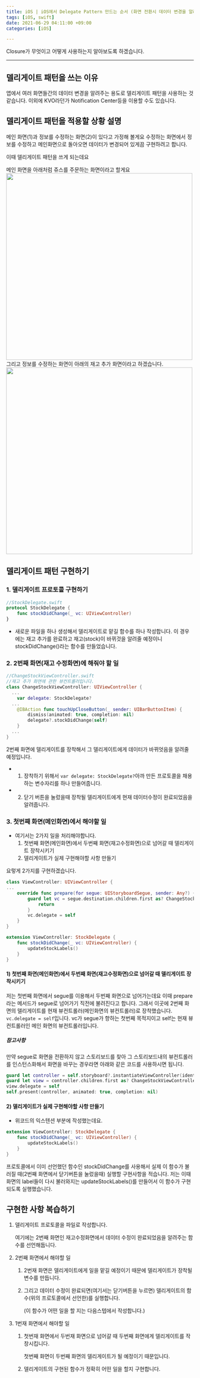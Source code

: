 ```yaml
---
title: iOS | iOS에서 Delegate Pattern 만드는 순서 (화면 전환시 데이터 변경을 알려주고 싶을 때)
tags: [iOS, swift]
date: 2021-06-29 04:11:00 +09:00
categories: [iOS]

---
```


Closure가 무엇이고 어떻게 사용하는지 알아보도록 하겠습니다.

<!--more-->
---

## 델리게이트 패턴을 쓰는 이유
앱에서 여러 화면들간의 데이터 변경을 알려주는 용도로 델리게이트 패턴을 사용하는 것 같습니다.
이외에 KVO라던가 Notification Center등을 이용할 수도 있습니다.


## 델리게이트 패턴을 적용할 상황 설명
메인 화면(1)과 정보를 수정하는 화면(2)이 있다고 가정해 볼게요
수정하는 화면에서 정보를 수정하고 메인화면으로 돌아오면 데이터가 변경되어 있게끔 구현하려고 합니다.

이때 델리게이트 패턴을 쓰게 되는데요

메인 화면을 아래처럼 쥬스를 주문하는 화면이라고 할게요
<img data-action="zoom" src="https://images.velog.io/images/taelee/post/cd5ee310-3266-4033-a88c-005680d90d37/image.png" width=500>
그리고 정보를 수정하는 화면이 아래의 재고 추가 화면이라고 하겠습니다.
<img data-action="zoom" src="https://images.velog.io/images/taelee/post/c3e8d2b7-0948-4290-ad48-aec217cdf6f1/image.png" width=500>



## 델리게이트 패턴 구현하기

### 1. 델리게이트 프로토콜 구현하기
```swift
//StockDelegate.swift
protocol StockDelegate {
    func stockDidChange(_ vc: UIViewController)
}
```
- 새로운 파일을 하나 생성해서 델리게이트로 맡길 함수를 하나 작성합니다.
이 경우에는 재고 추가를 완료하고 재고(stock)이 바뀌것을 알려줄 예정이니 stockDidChange()라는 함수를 만들었습니다.

### 2. 2번째 화면(재고 수정화면)에 해줘야 할 일

```swift
//ChangeStockViewController.swift
//재고 추가 화면에 관한 뷰컨트롤러입니다.
class ChangeStockViewController: UIViewController {
  ...
    var delegate: StockDelegate?
  ...
    @IBAction func touchUpCloseButton(_ sender: UIBarButtonItem) {
        dismiss(animated: true, completion: nil)
        delegate?.stockDidChange(self)
    }
  ...
}
```

2번째 화면에 델리게이트를 장착해서 그 델리게이트에게 데이터가 바뀌엇음을 알려줄 예정입니다.
- 1) 장착하기 위해서 `var delegate: StockDelegate?`아까 만든 프로토콜을 채용하는 변수자리를 하나 만들어줍니다.
- 2) 닫기 버튼을 눌렀을때 장착될 델리게이트에게 현재 데이터수정이 완료되었음을 알려줍니다.


### 3. 첫번째 화면(메인화면)에서 해야할 일
- 여기서는 2가지 일을 처리해야합니다.
  1. 첫번째 화면(메인화면)에서 두번째 화면(재고수정화면)으로 넘어갈 때 델리게이트 장착시키기
  2. 델리게이트가 실제 구현해야할 사항 만들기

요렇게 2가지를 구현하겠습니다.

```swift
class ViewController: UIViewController {
...
    override func prepare(for segue: UIStoryboardSegue, sender: Any?) {
        guard let vc = segue.destination.children.first as? ChangeStockViewController else {
            return
        }
        vc.delegate = self
    }
}

extension ViewController: StockDelegate {
    func stockDidChange(_ vc: UIViewController) {
        updateStockLabels()
    }
}
```

#### 1) 첫번째 화면(메인화면)에서 두번째 화면(재고수정화면)으로 넘어갈 때 델리게이트 장착시키기

저는 첫번째 화면에서 segue를 이용해서 두번째 화면으로 넘어가는데요
이때 prepare라는 메서드가 segue로 넘어가기 직전에 불려진다고 합니다. 그래서 이곳에 2번째 화면의 델리게이트를 현재 뷰컨트롤러(메인화면의 뷰컨트롤러)로 장착했습니다.
`vc.delegate = self`입니다. vc가 segue가 향하는 첫번째 목적지이고 self는 현재 뷰컨트롤러인 메인 화면의 뷰컨트롤러입니다.

##### 참고사항
만약 segue로 화면을 전환하지 않고 스토리보드를 찾아 그 스토리보드내의 뷰컨트롤러를 인스턴스화해서 화면을 바꾸는 경우라면 아래와 같은 코드를 사용하시면 됩니다.

```swift
guard let controller = self.storyboard?.instantiateViewController(identifier: "controller") else { return }
guard let view = controller.children.first as? ChangeStockViewController else { return }
view.delegate = self
self.present(controller, animated: true, completion: nil)
```

#### 2) 델리게이트가 실제 구현해야할 사항 만들기
- 위코드의 익스텐션 부분에 작성했는데요.
```swift
extension ViewController: StockDelegate {
    func stockDidChange(_ vc: UIViewController) {
        updateStockLabels()
    }
}
```
프로토콜에서 이미 선언했던 함수인 stockDidChange를 사용해서 실제 이 함수가 불러질 때(2번째 화면에서 닫기버튼을 눌렀을때) 실행할 구현사항을 적습니다.
저는 이때 화면의 label들이 다시 불러와지는 updateStockLabels()를 만들어서 이 함수가 구현되도록 실행했습니다.



## 구현한 사항 복습하기

1. 델리게이트 프로토콜을 파일로 작성합니다.

   여기에는 2번째 화면인 재고수정화면에서 데이터 수정이 완료되었음을 알려주는 함수를 선언해둡니다.

2. 2번째 화면에서 해야할 일

   1. 2번재 화면은 델리게이트에게 일을 맡길 예정이기 때문에 델리게이트가 장착될 변수를 만듭니다.

   2. 그리고 데이터 수정이 완료되면(여기서는 닫기버튼을 누르면) 델리게이트의 함수(위의 프로토콜에서 선언한)를 실행합니다.

      (이 함수가 어떤 일을 할 지는 다음스텝에서 작성합니다.)

3. 1번재 화면에서 해야할 일

   1. 첫번재 화면에서 두번재 화면으로 넘어갈 때 두번째 화면에게 델리게이트를 작창시킵니다.

      첫번째 화면이 두번째 화면의 델리게이트가 될 예정이기 때문입니다.

   2. 델리게이트의 구현된 함수가 정확히 어떤 일을 할지 구현합니다.



